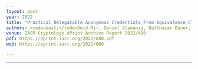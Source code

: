 ```yaml
---
layout: post
year: 2022
title: "Practical Delegatable Anonymous Credentials From Equivalence Class Signatures"
authors: <code>&ast;</code>Omid Mir, Daniel Slamanig, Balthazar Bauer, René Mayrhofer
venue: IACR Cryptology ePrint Archive Report 2022/680
pdf: https://eprint.iacr.org/2022/680.pdf
web: https://eprint.iacr.org/2022/680

---
```



---


